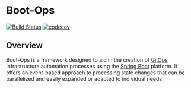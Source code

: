 # Boot-Ops
[![Build Status](https://travis-ci.org/kirksc1/boot-ops.svg?branch=main)](https://travis-ci.org/kirksc1/boot-ops)
[![codecov](https://codecov.io/gh/kirksc1/boot-ops/branch/main/graph/badge.svg)](https://codecov.io/gh/kirksc1/boot-ops)
## Overview
Boot-Ops is a framework designed to aid in the creation of [GitOps][gitops] 
infrastructure automation processes using the [Spring Boot][springboot] platform.
It offers an event-based approach to processing state changes that can be parallelized
and easily expanded or adapted to individual needs.

[gitops]: https://about.gitlab.com/topics/gitops/
[springboot]: https://spring.io/projects/spring-boot/